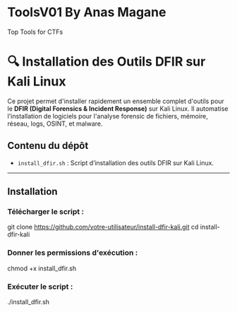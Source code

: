 # ToolsV01 By Anas Magane
Top Tools for CTFs 
# 🔍 Installation des Outils DFIR sur Kali Linux

Ce projet permet d'installer rapidement un ensemble complet d'outils pour le **DFIR (Digital Forensics & Incident Response)** sur Kali Linux. Il automatise l'installation de logiciels pour l'analyse forensic de fichiers, mémoire, réseau, logs, OSINT, et malware.

##  Contenu du dépôt

- `install_dfir.sh` : Script d’installation des outils DFIR sur Kali Linux.

---

##  Installation

###  Télécharger le script :

git clone https://github.com/votre-utilisateur/install-dfir-kali.git
cd install-dfir-kali
###  Donner les permissions d'exécution :
chmod +x install_dfir.sh
###  Exécuter le script :
./install_dfir.sh

